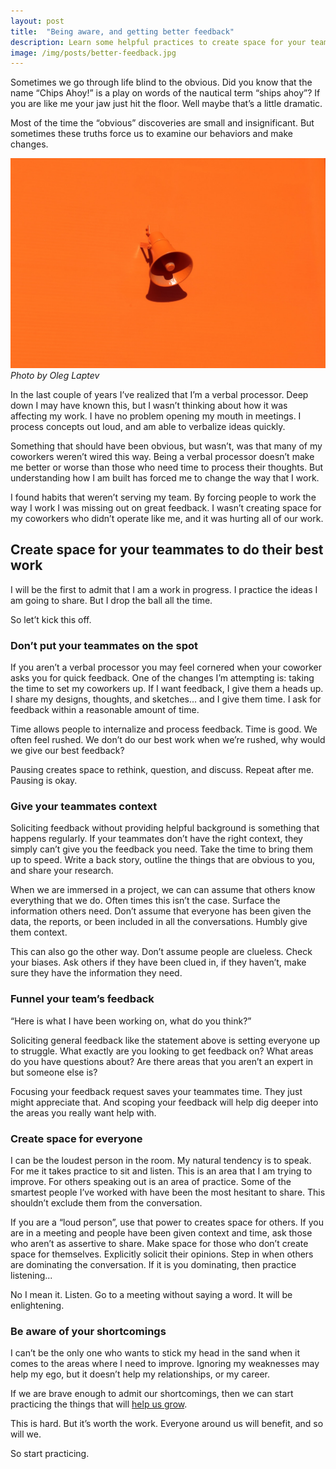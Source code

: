 ```yaml
---
layout: post
title:  "Being aware, and getting better feedback"
description: Learn some helpful practices to create space for your team to give you better feedback.
image: /img/posts/better-feedback.jpg
---
```


Sometimes we go through life blind to the obvious. Did you know that the name “Chips Ahoy!” is a play on words of the nautical term “ships ahoy”? If you are like me your jaw just hit the floor. Well maybe that’s a little dramatic. 

Most of the time the “obvious” discoveries are small and insignificant. But sometimes these truths force us to examine our behaviors and make changes.

![getting better feedback from your team](/img/posts/better-feedback.jpg "getting better feedback")
*Photo by Oleg Laptev*

In the last couple of years I’ve realized that I’m a verbal processor. Deep down I may have known this, but I wasn’t thinking about how it was affecting my work. I have no problem opening my mouth in meetings. I process concepts out loud, and am able to verbalize ideas quickly. 

Something that should have been obvious, but wasn’t, was that many of my coworkers weren’t wired this way. Being a verbal processor doesn’t make me better or worse than those who need time to process their thoughts. But understanding how I am built has forced me to change the way that I work. 

I found habits that weren’t serving my team. By forcing people to work the way I work I was missing out on great feedback. I wasn’t creating space for my coworkers who didn’t operate like me, and it was hurting all of our work.

## Create space for your teammates to do their best work

I will be the first to admit that I am a work in progress. I practice the ideas I am going to share. But I drop the ball all the time.

So let’t kick this off.

### Don’t put your teammates on the spot

If you aren’t a verbal processor you may feel cornered when your coworker asks you for quick feedback. One of the changes I’m attempting is: taking the time to set my coworkers up. If I want feedback, I give them a heads up. I share my designs, thoughts, and sketches... and I give them time. I ask for feedback within a reasonable amount of time.

Time allows people to internalize and process feedback. Time is good. We often feel rushed. We don’t do our best work when we’re rushed, why would we give our best feedback?

Pausing creates space to rethink, question, and discuss. Repeat after me. Pausing is okay. 

### Give your teammates context

Soliciting feedback without providing helpful background is something that happens regularly. If your teammates don’t have the right context, they simply can’t give you the feedback you need. Take the time to bring them up to speed. Write a back story, outline the things that are obvious to you, and share your research. 

When we are immersed in a project, we can can assume that others know everything that we do. Often times this isn’t the case. Surface the information others need. Don’t assume that everyone has been given the data, the reports, or been included in all the conversations. Humbly give them context.

This can also go the other way. Don’t assume people are clueless. Check your biases. Ask others if they have been clued in, if they haven’t, make sure they have the information they need.

### Funnel your team’s feedback

“Here is what I have been working on, what do you think?” 

Soliciting general feedback like the statement above is setting everyone up to struggle. What exactly are you looking to get feedback on? What areas do you have questions about? Are there areas that you aren’t an expert in but someone else is? 

Focusing your feedback request saves your teammates time. They just might appreciate that. And scoping your feedback will help dig deeper into the areas you really want help with. 

### Create space for everyone

I can be the loudest person in the room. My natural tendency is to speak. For me it takes practice to sit and listen. This is an area that I am trying to improve. For others speaking out is an area of practice. Some of the smartest people I’ve worked with have been the most hesitant to share. This shouldn’t exclude them from the conversation. 

If you are a “loud person”, use that power to creates space for others. If you are in a meeting and people have been given context and time, ask those who aren’t as assertive to share. Make space for those who don’t create space for themselves. Explicitly solicit their opinions. Step in when others are dominating the conversation. If it is you dominating, then practice listening... 

No I mean it. Listen. Go to a meeting without saying a word. It will be enlightening. 

### Be aware of your shortcomings

I can’t be the only one who wants to stick my head in the sand when it comes to the areas where I need to improve. Ignoring my weaknesses may help my ego, but it doesn’t help my relationships, or my career. 

If we are brave enough to admit our shortcomings, then we can start practicing the things that will [help us grow](/do-goals-matter/). 

This is hard. But it’s worth the work. Everyone around us will benefit, and so will we.

So start practicing.
